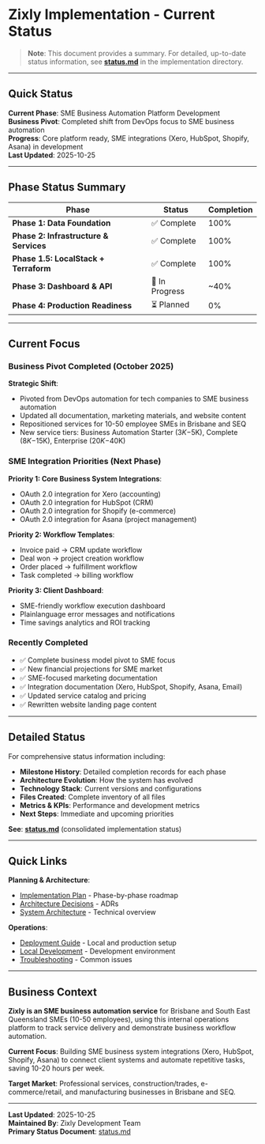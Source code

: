 # Zixly Implementation - Current Status

> **Note**: This document provides a summary. For detailed, up-to-date status information, see **[status.md](./status.md)** in the implementation directory.

---

## Quick Status

**Current Phase**: SME Business Automation Platform Development  
**Business Pivot**: Completed shift from DevOps focus to SME business automation  
**Progress**: Core platform ready, SME integrations (Xero, HubSpot, Shopify, Asana) in development  
**Last Updated**: 2025-10-25

---

## Phase Status Summary

| Phase                                  | Status         | Completion |
| -------------------------------------- | -------------- | ---------- |
| **Phase 1: Data Foundation**           | ✅ Complete    | 100%       |
| **Phase 2: Infrastructure & Services** | ✅ Complete    | 100%       |
| **Phase 1.5: LocalStack + Terraform**  | ✅ Complete    | 100%       |
| **Phase 3: Dashboard & API**           | 🔄 In Progress | ~40%       |
| **Phase 4: Production Readiness**      | ⏳ Planned     | 0%         |

---

## Current Focus

### Business Pivot Completed (October 2025)

**Strategic Shift**:

- Pivoted from DevOps automation for tech companies to SME business automation
- Updated all documentation, marketing materials, and website content
- Repositioned services for 10-50 employee SMEs in Brisbane and SEQ
- New service tiers: Business Automation Starter ($3K-$5K), Complete ($8K-$15K), Enterprise ($20K-$40K)

### SME Integration Priorities (Next Phase)

**Priority 1: Core Business System Integrations**:

- OAuth 2.0 integration for Xero (accounting)
- OAuth 2.0 integration for HubSpot (CRM)
- OAuth 2.0 integration for Shopify (e-commerce)
- OAuth 2.0 integration for Asana (project management)

**Priority 2: Workflow Templates**:

- Invoice paid → CRM update workflow
- Deal won → project creation workflow
- Order placed → fulfillment workflow
- Task completed → billing workflow

**Priority 3: Client Dashboard**:

- SME-friendly workflow execution dashboard
- Plainlanguage error messages and notifications
- Time savings analytics and ROI tracking

### Recently Completed

- ✅ Complete business model pivot to SME focus
- ✅ New financial projections for SME market
- ✅ SME-focused marketing documentation
- ✅ Integration documentation (Xero, HubSpot, Shopify, Asana, Email)
- ✅ Updated service catalog and pricing
- ✅ Rewritten website landing page content

---

## Detailed Status

For comprehensive status information including:

- **Milestone History**: Detailed completion records for each phase
- **Architecture Evolution**: How the system has evolved
- **Technology Stack**: Current versions and configurations
- **Files Created**: Complete inventory of all files
- **Metrics & KPIs**: Performance and development metrics
- **Next Steps**: Immediate and upcoming priorities

**See**: **[status.md](./status.md)** (consolidated implementation status)

---

## Quick Links

**Planning & Architecture**:

- [Implementation Plan](./plan.md) - Phase-by-phase roadmap
- [Architecture Decisions](../architecture/decisions/) - ADRs
- [System Architecture](../architecture/system-architecture.md) - Technical overview

**Operations**:

- [Deployment Guide](../../DEPLOYMENT.md) - Local and production setup
- [Local Development](../local-development/README.md) - Development environment
- [Troubleshooting](../troubleshooting/) - Common issues

---

## Business Context

**Zixly is an SME business automation service** for Brisbane and South East Queensland SMEs (10-50 employees), using this internal operations platform to track service delivery and demonstrate business workflow automation.

**Current Focus**: Building SME business system integrations (Xero, HubSpot, Shopify, Asana) to connect client systems and automate repetitive tasks, saving 10-20 hours per week.

**Target Market**: Professional services, construction/trades, e-commerce/retail, and manufacturing businesses in Brisbane and SEQ.

---

**Last Updated**: 2025-10-25  
**Maintained By**: Zixly Development Team  
**Primary Status Document**: [status.md](./status.md)
